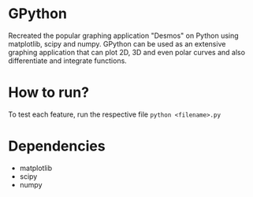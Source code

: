 # GPython
Recreated the popular graphing application "Desmos" on Python using matplotlib, scipy and numpy. GPython can be used as an extensive graphing application that can plot 2D, 3D and even polar curves and also differentiate and integrate functions. 

# How to run?
To test each feature, run the respective file
```python <filename>.py```

# Dependencies
* matplotlib
* scipy
* numpy
